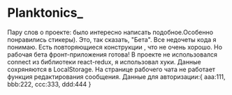 # Planktonics_
Пару слов о проекте: было интересно написать подобное.Особенно понравились стикеры).
Это, так сказать, "Бета". Все недочеты кода я понимаю. Есть повторяющиеся конструкции , что не очень хорошо. 
Но рабочая бета фронт-приложения готова!
В проекте не использовался connect из библиотеки react-redux, я использовал хуки.
Данные сохряняются в LocalStorage.
На странице рабочего чата не работает функция редактирования сообщения.
Данные для авторизации:{
aaa:111,
bbb:222,
ccc:333,
ddd:444
}
